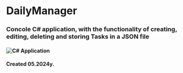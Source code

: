 # DailyManager
### Concole C# application, with the functionality of creating, editing, deleting and storing Tasks in a JSON file
#### ![C#](https://img.shields.io/badge/c%23-%23239120.svg?style=for-the-badge&logo=csharp&logoColor=white) Application 
#### Created 05.2024y.
